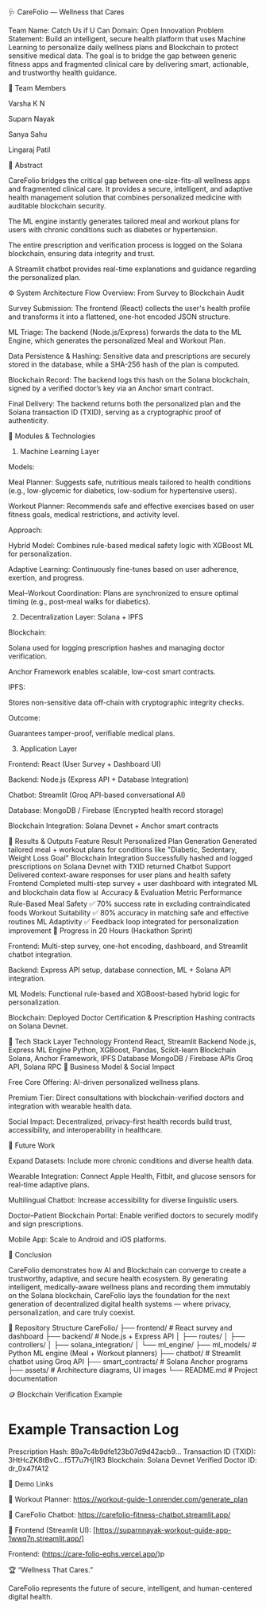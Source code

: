 

🩺 CareFolio — Wellness that Cares

Team Name: Catch Us if U Can
Domain: Open Innovation
Problem Statement: Build an intelligent, secure health platform that uses Machine Learning to personalize daily wellness plans and Blockchain to protect sensitive medical data.
The goal is to bridge the gap between generic fitness apps and fragmented clinical care by delivering smart, actionable, and trustworthy health guidance.

👥 Team Members

Varsha K N

Suparn Nayak

Sanya Sahu

Lingaraj Patil

🧠 Abstract

CareFolio bridges the critical gap between one-size-fits-all wellness apps and fragmented clinical care. It provides a secure, intelligent, and adaptive health management solution that combines personalized medicine with auditable blockchain security.

The ML engine instantly generates tailored meal and workout plans for users with chronic conditions such as diabetes or hypertension.

The entire prescription and verification process is logged on the Solana blockchain, ensuring data integrity and trust.

A Streamlit chatbot provides real-time explanations and guidance regarding the personalized plan.

⚙️ System Architecture
Flow Overview: From Survey to Blockchain Audit

Survey Submission:
The frontend (React) collects the user's health profile and transforms it into a flattened, one-hot encoded JSON structure.

ML Triage:
The backend (Node.js/Express) forwards the data to the ML Engine, which generates the personalized Meal and Workout Plan.

Data Persistence & Hashing:
Sensitive data and prescriptions are securely stored in the database, while a SHA-256 hash of the plan is computed.

Blockchain Record:
The backend logs this hash on the Solana blockchain, signed by a verified doctor’s key via an Anchor smart contract.

Final Delivery:
The backend returns both the personalized plan and the Solana transaction ID (TXID), serving as a cryptographic proof of authenticity.

🧩 Modules & Technologies
1. Machine Learning Layer

Models:

Meal Planner: Suggests safe, nutritious meals tailored to health conditions (e.g., low-glycemic for diabetics, low-sodium for hypertensive users).

Workout Planner: Recommends safe and effective exercises based on user fitness goals, medical restrictions, and activity level.

Approach:

Hybrid Model: Combines rule-based medical safety logic with XGBoost ML for personalization.

Adaptive Learning: Continuously fine-tunes based on user adherence, exertion, and progress.

Meal–Workout Coordination: Plans are synchronized to ensure optimal timing (e.g., post-meal walks for diabetics).

2. Decentralization Layer: Solana + IPFS

Blockchain:

Solana used for logging prescription hashes and managing doctor verification.

Anchor Framework enables scalable, low-cost smart contracts.

IPFS:

Stores non-sensitive data off-chain with cryptographic integrity checks.

Outcome:

Guarantees tamper-proof, verifiable medical plans.

3. Application Layer

Frontend: React (User Survey + Dashboard UI)

Backend: Node.js (Express API + Database Integration)

Chatbot: Streamlit (Groq API-based conversational AI)

Database: MongoDB / Firebase (Encrypted health record storage)

Blockchain Integration: Solana Devnet + Anchor smart contracts

🧪 Results & Outputs
Feature	Result
Personalized Plan Generation	Generated tailored meal + workout plans for conditions like "Diabetic, Sedentary, Weight Loss Goal"
Blockchain Integration	Successfully hashed and logged prescriptions on Solana Devnet with TXID returned
Chatbot Support	Delivered context-aware responses for user plans and health safety
Frontend	Completed multi-step survey + user dashboard with integrated ML and blockchain data flow
📊 Accuracy & Evaluation
Metric	Performance
Rule-Based Meal Safety	✅ 70% success rate in excluding contraindicated foods
Workout Suitability	✅ 80% accuracy in matching safe and effective routines
ML Adaptivity	✅ Feedback loop integrated for personalization improvement
🚀 Progress in 20 Hours (Hackathon Sprint)

Frontend: Multi-step survey, one-hot encoding, dashboard, and Streamlit chatbot integration.

Backend: Express API setup, database connection, ML + Solana API integration.

ML Models: Functional rule-based and XGBoost-based hybrid logic for personalization.

Blockchain: Deployed Doctor Certification & Prescription Hashing contracts on Solana Devnet.

🧩 Tech Stack
Layer	Technology
Frontend	React, Streamlit
Backend	Node.js, Express
ML Engine	Python, XGBoost, Pandas, Scikit-learn
Blockchain	Solana, Anchor Framework, IPFS
Database	MongoDB / Firebase
APIs	Groq API, Solana RPC
💼 Business Model & Social Impact

Free Core Offering: AI-driven personalized wellness plans.

Premium Tier: Direct consultations with blockchain-verified doctors and integration with wearable health data.

Social Impact: Decentralized, privacy-first health records build trust, accessibility, and interoperability in healthcare.

🔮 Future Work

Expand Datasets: Include more chronic conditions and diverse health data.

Wearable Integration: Connect Apple Health, Fitbit, and glucose sensors for real-time adaptive plans.

Multilingual Chatbot: Increase accessibility for diverse linguistic users.

Doctor–Patient Blockchain Portal: Enable verified doctors to securely modify and sign prescriptions.

Mobile App: Scale to Android and iOS platforms.

🏁 Conclusion

CareFolio demonstrates how AI and Blockchain can converge to create a trustworthy, adaptive, and secure health ecosystem.
By generating intelligent, medically-aware wellness plans and recording them immutably on the Solana blockchain, CareFolio lays the foundation for the next generation of decentralized digital health systems — where privacy, personalization, and care truly coexist.

🧱 Repository Structure
CareFolio/
├── frontend/                   # React survey and dashboard
├── backend/                    # Node.js + Express API
│   ├── routes/
│   ├── controllers/
│   ├── solana_integration/
│   └── ml_engine/
├── ml_models/                  # Python ML engine (Meal + Workout planners)
├── chatbot/                    # Streamlit chatbot using Groq API
├── smart_contracts/            # Solana Anchor programs
├── assets/                     # Architecture diagrams, UI images
└── README.md                   # Project documentation

🪙 Blockchain Verification Example
# Example Transaction Log
Prescription Hash: 89a7c4b9dfe123b07d9d42acb9...
Transaction ID (TXID): 3HtHcZK8tBvC...f5T7u7Hj1R3
Blockchain: Solana Devnet
Verified Doctor ID: dr_0x47fA12

🧩 Demo Links

🧠 Workout Planner: https://workout-guide-1.onrender.com/generate_plan

💬 CareFolio Chatbot: https://carefolio-fitness-chatbot.streamlit.app/

🎨 Frontend (Streamlit UI): [https://suparnnayak-workout-guide-app-1wwq7n.streamlit.app/]

Frontend: (https://care-folio-eqhs.vercel.app/)p

🏆 “Wellness That Cares.”

CareFolio represents the future of secure, intelligent, and human-centered digital health.
